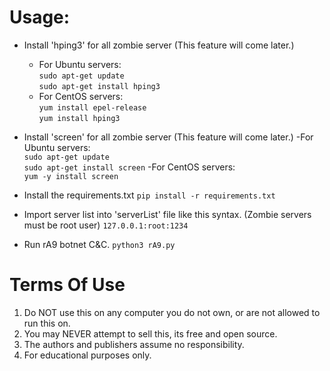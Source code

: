 # Usage:
- Install 'hping3' for all zombie server (This feature will come later.)
	- For Ubuntu servers: <br>
	`sudo apt-get update` <br>
	`sudo apt-get install hping3`
	- For CentOS servers: <br>
	`yum install epel-release` <br>
	`yum install hping3`

- Install 'screen' for all zombie server (This feature will come later.)
	-For Ubuntu servers: <br>
	`sudo apt-get update` <br>
	`sudo apt-get install screen`
	-For CentOS servers: <br>
	`yum -y install screen`

- Install the requirements.txt
`pip install -r requirements.txt `

- Import server list into 'serverList' file like this syntax. (Zombie servers must be root user)
`127.0.0.1:root:1234`

- Run rA9 botnet C&C.
`python3 rA9.py`


# Terms Of Use
1. Do NOT use this on any computer you do not own, or are not allowed to run this on.
2. You may NEVER attempt to sell this, its free and open source.
3. The authors and publishers assume no responsibility.
4. For educational purposes only.